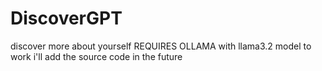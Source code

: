 # DiscoverGPT
discover more about yourself REQUIRES OLLAMA with llama3.2 model to work i'll add the source code in the future

